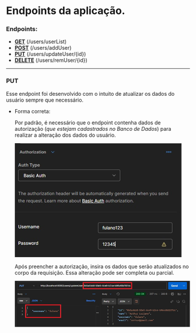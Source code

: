 # Endpoints da aplicação.

### Endpoints:

- [**GET**]() (/users/userList)
- [**POST**]() (/users/addUser)
- [**PUT**](#put) (/users/updateUser/{id})
- [**DELETE**]() (/users/remUser/{id})

---

### PUT

Esse endpoint foi desenvolvido com o intuito de atualizar os dados do usuário sempre que necessário.

- Forma correta:

  Por padrão, é necessário que o endpoint contenha dados de autorização (*que estejam cadastrados no Banco de Dados*) para realizar a alteração dos dados do usuário.

  ![Autorização correta](documentacao-API/autorizacao-correta.jpg)

  Após preencher a autorização, insira os dados que serão atualizados no corpo da requisição. Essa alteração pode ser completa ou parcial.

  ![Payload correto](documentacao-API/payload-correto.jpg)
